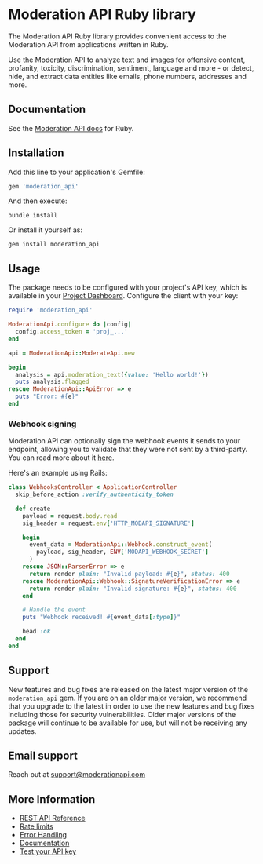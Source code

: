 # Moderation API Ruby library

The Moderation API Ruby library provides convenient access to the Moderation API from applications written in Ruby.

Use the Moderation API to analyze text and images for offensive content, profanity, toxicity, discrimination, sentiment, language and more - or detect, hide, and extract data entities like emails, phone numbers, addresses and more.

## Documentation

See the [Moderation API docs](https://docs.moderationapi.com) for Ruby.

## Installation

Add this line to your application's Gemfile:

```ruby
gem 'moderation_api'
```

And then execute:

```shell
bundle install
```

Or install it yourself as:

```shell
gem install moderation_api
```

## Usage

The package needs to be configured with your project's API key, which is
available in your [Project Dashboard](https://moderationapi.com/app/projects). Configure the client with your key:

```ruby
require 'moderation_api'

ModerationApi.configure do |config|
  config.access_token = 'proj_...'
end

api = ModerationApi::ModerateApi.new

begin
  analysis = api.moderation_text({value: 'Hello world!'})
  puts analysis.flagged
rescue ModerationApi::ApiError => e
  puts "Error: #{e}"
end
```

### Webhook signing

Moderation API can optionally sign the webhook events it sends to your endpoint, allowing you to validate that they were not sent by a third-party. You can read more about it [here](https://docs.moderationapi.com/review-queues/webhooks).

Here's an example using Rails:

```ruby
class WebhooksController < ApplicationController
  skip_before_action :verify_authenticity_token

  def create
    payload = request.body.read
    sig_header = request.env['HTTP_MODAPI_SIGNATURE']

    begin
      event_data = ModerationApi::Webhook.construct_event(
        payload, sig_header, ENV['MODAPI_WEBHOOK_SECRET']
      )
    rescue JSON::ParserError => e
      return render plain: "Invalid payload: #{e}", status: 400
    rescue ModerationApi::Webhook::SignatureVerificationError => e
      return render plain: "Invalid signature: #{e}", status: 400
    end

    # Handle the event
    puts "Webhook received! #{event_data[:type]}"

    head :ok
  end
end
```

## Support

New features and bug fixes are released on the latest major version of the `moderation_api` gem. If you are on an older major version, we recommend that you upgrade to the latest in order to use the new features and bug fixes including those for security vulnerabilities. Older major versions of the package will continue to be available for use, but will not be receiving any updates.

## Email support

Reach out at [support@moderationapi.com](mailto:support@moderationapi.com)

## More Information

- [REST API Reference](https://docs.moderationapi.com/api-reference/introduction)
- [Rate limits](https://docs.moderationapi.com/api-reference/rate-limits)
- [Error Handling](https://docs.moderationapi.com/api-reference/errors)
- [Documentation](https://docs.moderationapi.com/get-started/introduction)
- [Test your API key](https://docs.moderationapi.com/api-reference/authentication)
